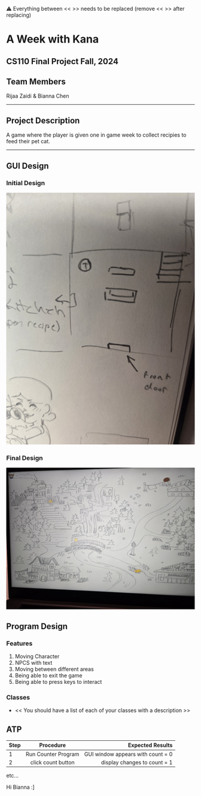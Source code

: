 
:warning: Everything between << >> needs to be replaced (remove << >> after replacing)

# A Week with Kana
## CS110 Final Project  Fall, 2024

## Team Members

Rijaa Zaidi & Bianna Chen

***

## Project Description

A game where the player is given one in game week to collect recipies to feed their pet cat.

***    

## GUI Design

### Initial Design

![initial gui](assets/gui.jpg)

### Final Design

![final gui](assets/finalgui.jpg)

## Program Design

### Features

1. Moving Character
2. NPCS with text
3. Moving between different areas
4. Being able to exit the game
5. Being able to press keys to interact

### Classes

- << You should have a list of each of your classes with a description >>

## ATP

| Step                 |Procedure             |Expected Results                   |
|----------------------|:--------------------:|----------------------------------:|
|  1                   | Run Counter Program  |GUI window appears with count = 0  |
|  2                   | click count button   | display changes to count = 1      |
etc...

Hi Bianna :]